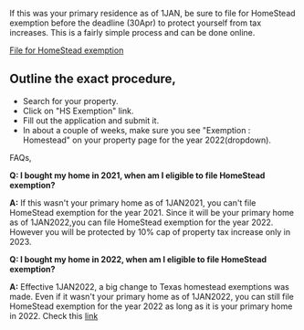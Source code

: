 If this was your primary residence as of 1JAN, be sure to file for HomeStead exemption before the deadline (30Apr) to protect yourself from tax increases.
This is a fairly simple process and can be done online.

[File for HomeStead exemption](https://search.wcad.org)


## Outline the exact procedure,
 * Search for your property.
 * Click on "HS Exemption" link.
 * Fill out the application and submit it.
 * In about a couple of weeks, make sure you see "Exemption : Homestead" on your property page for the year 2022(dropdown).


FAQs,

**Q: I bought my home in 2021, when am I eligible to file HomeStead exemption?**

**A:** If this wasn't your primary home as of 1JAN2021, you can't file HomeStead exemption for the year 2021.
Since it will be your primary home as of 1JAN2022,you can file HomeStead exemption for the year 2022. However you will be protected by 10% cap of property tax increase only in 2023.


**Q: I bought my home in 2022, when am I eligible to file HomeStead exemption?**

**A:** Effective 1JAN2022, a big change to Texas homestead exemptions was made.
Even if it wasn't your primary home as of 1JAN2022, you can still file HomeStead exemption for the year 2022 as long as it is your primary home in 2022.
Check this [link](https://www.briggsfreeman.com/blog/2022/01/05/the-new-way-that-new-homeowners-can-save-on-property-taxes)


